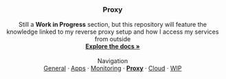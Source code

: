 <h3 align="center">Proxy</h3>

  <p align="center">
    Still a <strong>Work in Progress</strong> section, but this repository will feature the knowledge linked to my reverse proxy setup and how I access my services from outside
    <br />
    <a href="https://github.com/KelyanDev/Homelab"><strong>Explore the docs »</strong></a>
    <br />
    <br />
    Navigation <br />
    <a href="https://github.com/KelyanDev/Homelab">General</a>
    ·
    <a href="https://github.com/KelyanDev/Homelab/blob/main/apps/README.md">Apps</a>
    ·
    <a href="https://github.com/KelyanDev/Homelab/blob/main/monitoring/README.md">Monitoring</a>
    ·
    <a href="https://github.com/KelyanDev/Homelab/blob/main/proxy/README.md"><strong>Proxy</strong></a>
    ·
    <a href="https://github.com/KelyanDev/Homelab/blob/main/cloud/README.md">Cloud</a>
    ·
    <a href="">WIP</a>
  </p>
</div>
